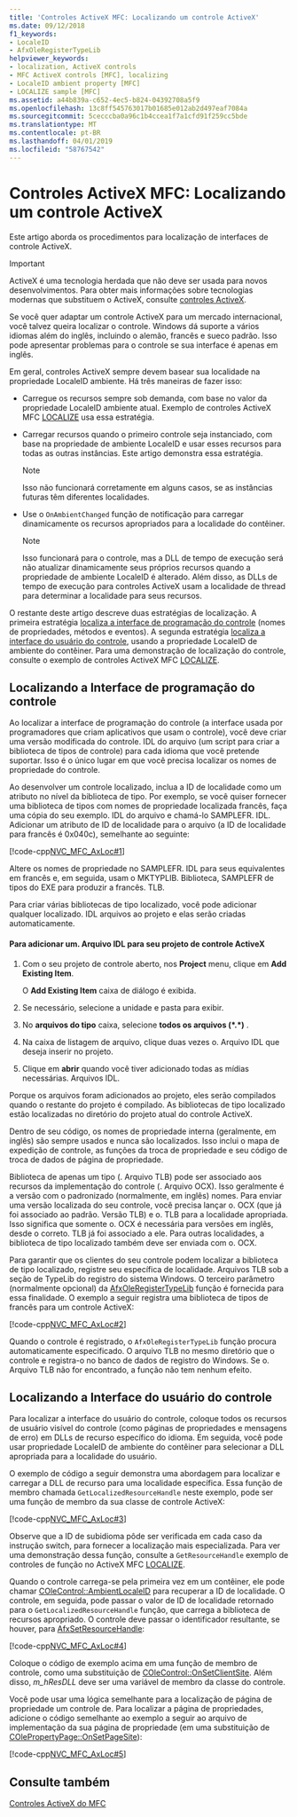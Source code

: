 ```yaml
---
title: 'Controles ActiveX MFC: Localizando um controle ActiveX'
ms.date: 09/12/2018
f1_keywords:
- LocaleID
- AfxOleRegisterTypeLib
helpviewer_keywords:
- localization, ActiveX controls
- MFC ActiveX controls [MFC], localizing
- LocaleID ambient property [MFC]
- LOCALIZE sample [MFC]
ms.assetid: a44b839a-c652-4ec5-b824-04392708a5f9
ms.openlocfilehash: 13c8ff545763017b01685e012ab2d497eaf7084a
ms.sourcegitcommit: 5cecccba0a96c1b4ccea1f7a1cfd91f259cc5bde
ms.translationtype: MT
ms.contentlocale: pt-BR
ms.lasthandoff: 04/01/2019
ms.locfileid: "58767542"
---
```

# <a name="mfc-activex-controls-localizing-an-activex-control"></a>Controles ActiveX MFC: Localizando um controle ActiveX

Este artigo aborda os procedimentos para localização de interfaces de controle ActiveX.

>[!IMPORTANT]
> ActiveX é uma tecnologia herdada que não deve ser usada para novos desenvolvimentos. Para obter mais informações sobre tecnologias modernas que substituem o ActiveX, consulte [controles ActiveX](activex-controls.md).

Se você quer adaptar um controle ActiveX para um mercado internacional, você talvez queira localizar o controle. Windows dá suporte a vários idiomas além do inglês, incluindo o alemão, francês e sueco padrão. Isso pode apresentar problemas para o controle se sua interface é apenas em inglês.

Em geral, controles ActiveX sempre devem basear sua localidade na propriedade LocaleID ambiente. Há três maneiras de fazer isso:

- Carregue os recursos sempre sob demanda, com base no valor da propriedade LocaleID ambiente atual. Exemplo de controles ActiveX MFC [LOCALIZE](../overview/visual-cpp-samples.md) usa essa estratégia.

- Carregar recursos quando o primeiro controle seja instanciado, com base na propriedade de ambiente LocaleID e usar esses recursos para todas as outras instâncias. Este artigo demonstra essa estratégia.

    > [!NOTE]
    >  Isso não funcionará corretamente em alguns casos, se as instâncias futuras têm diferentes localidades.

- Use o `OnAmbientChanged` função de notificação para carregar dinamicamente os recursos apropriados para a localidade do contêiner.

    > [!NOTE]
    >  Isso funcionará para o controle, mas a DLL de tempo de execução será não atualizar dinamicamente seus próprios recursos quando a propriedade de ambiente LocaleID é alterado. Além disso, as DLLs de tempo de execução para controles ActiveX usam a localidade de thread para determinar a localidade para seus recursos.

O restante deste artigo descreve duas estratégias de localização. A primeira estratégia [localiza a interface de programação do controle](#_core_localizing_your_control.92.s_programmability_interface) (nomes de propriedades, métodos e eventos). A segunda estratégia [localiza a interface do usuário do controle](#_core_localizing_the_control.92.s_user_interface), usando a propriedade LocaleID de ambiente do contêiner. Para uma demonstração de localização do controle, consulte o exemplo de controles ActiveX MFC [LOCALIZE](../overview/visual-cpp-samples.md).

##  <a name="_core_localizing_your_control.92.s_programmability_interface"></a> Localizando a Interface de programação do controle

Ao localizar a interface de programação do controle (a interface usada por programadores que criam aplicativos que usam o controle), você deve criar uma versão modificada do controle. IDL do arquivo (um script para criar a biblioteca de tipos de controle) para cada idioma que você pretende suportar. Isso é o único lugar em que você precisa localizar os nomes de propriedade do controle.

Ao desenvolver um controle localizado, inclua a ID de localidade como um atributo no nível da biblioteca de tipo. Por exemplo, se você quiser fornecer uma biblioteca de tipos com nomes de propriedade localizada francês, faça uma cópia do seu exemplo. IDL do arquivo e chamá-lo SAMPLEFR. IDL. Adicionar um atributo de ID de localidade para o arquivo (a ID de localidade para francês é 0x040c), semelhante ao seguinte:

[!code-cpp[NVC_MFC_AxLoc#1](../mfc/codesnippet/cpp/mfc-activex-controls-localizing-an-activex-control_1.idl)]

Altere os nomes de propriedade no SAMPLEFR. IDL para seus equivalentes em francês e, em seguida, usam o MKTYPLIB. Biblioteca, SAMPLEFR de tipos do EXE para produzir a francês. TLB.

Para criar várias bibliotecas de tipo localizado, você pode adicionar qualquer localizado. IDL arquivos ao projeto e elas serão criadas automaticamente.

#### <a name="to-add-an-idl-file-to-your-activex-control-project"></a>Para adicionar um. Arquivo IDL para seu projeto de controle ActiveX

1. Com o seu projeto de controle aberto, nos **Project** menu, clique em **Add Existing Item**.

   O **Add Existing Item** caixa de diálogo é exibida.

1. Se necessário, selecione a unidade e pasta para exibir.

1. No **arquivos do tipo** caixa, selecione **todos os arquivos (\*.\*)** .

1. Na caixa de listagem de arquivo, clique duas vezes o. Arquivo IDL que deseja inserir no projeto.

1. Clique em **abrir** quando você tiver adicionado todas as mídias necessárias. Arquivos IDL.

Porque os arquivos foram adicionados ao projeto, eles serão compilados quando o restante do projeto é compilado. As bibliotecas de tipo localizado estão localizadas no diretório do projeto atual do controle ActiveX.

Dentro de seu código, os nomes de propriedade interna (geralmente, em inglês) são sempre usados e nunca são localizados. Isso inclui o mapa de expedição de controle, as funções da troca de propriedade e seu código de troca de dados de página de propriedade.

Biblioteca de apenas um tipo (. Arquivo TLB) pode ser associado aos recursos da implementação do controle (. Arquivo OCX). Isso geralmente é a versão com o padronizado (normalmente, em inglês) nomes. Para enviar uma versão localizada do seu controle, você precisa lançar o. OCX (que já foi associado ao padrão. Versão TLB) e o. TLB para a localidade apropriada. Isso significa que somente o. OCX é necessária para versões em inglês, desde o correto. TLB já foi associado a ele. Para outras localidades, a biblioteca de tipo localizado também deve ser enviada com o. OCX.

Para garantir que os clientes do seu controle podem localizar a biblioteca de tipo localizado, registre seu específica de localidade. Arquivos TLB sob a seção de TypeLib do registro do sistema Windows. O terceiro parâmetro (normalmente opcional) da [AfxOleRegisterTypeLib](../mfc/reference/registering-ole-controls.md#afxoleregistertypelib) função é fornecida para essa finalidade. O exemplo a seguir registra uma biblioteca de tipos de francês para um controle ActiveX:

[!code-cpp[NVC_MFC_AxLoc#2](../mfc/codesnippet/cpp/mfc-activex-controls-localizing-an-activex-control_2.cpp)]

Quando o controle é registrado, o `AfxOleRegisterTypeLib` função procura automaticamente especificado. O arquivo TLB no mesmo diretório que o controle e registra-o no banco de dados de registro do Windows. Se o. Arquivo TLB não for encontrado, a função não tem nenhum efeito.

##  <a name="_core_localizing_the_control.92.s_user_interface"></a> Localizando a Interface do usuário do controle

Para localizar a interface do usuário do controle, coloque todos os recursos de usuário visível do controle (como páginas de propriedades e mensagens de erro) em DLLs de recurso específico do idioma. Em seguida, você pode usar propriedade LocaleID de ambiente do contêiner para selecionar a DLL apropriada para a localidade do usuário.

O exemplo de código a seguir demonstra uma abordagem para localizar e carregar a DLL de recurso para uma localidade específica. Essa função de membro chamada `GetLocalizedResourceHandle` neste exemplo, pode ser uma função de membro da sua classe de controle ActiveX:

[!code-cpp[NVC_MFC_AxLoc#3](../mfc/codesnippet/cpp/mfc-activex-controls-localizing-an-activex-control_3.cpp)]

Observe que a ID de subidioma pôde ser verificada em cada caso da instrução switch, para fornecer a localização mais especializada. Para ver uma demonstração dessa função, consulte a `GetResourceHandle` exemplo de controles de função no ActiveX MFC [LOCALIZE](../overview/visual-cpp-samples.md).

Quando o controle carrega-se pela primeira vez em um contêiner, ele pode chamar [COleControl::AmbientLocaleID](../mfc/reference/colecontrol-class.md#ambientlocaleid) para recuperar a ID de localidade. O controle, em seguida, pode passar o valor de ID de localidade retornado para o `GetLocalizedResourceHandle` função, que carrega a biblioteca de recursos apropriado. O controle deve passar o identificador resultante, se houver, para [AfxSetResourceHandle](../mfc/reference/application-information-and-management.md#afxsetresourcehandle):

[!code-cpp[NVC_MFC_AxLoc#4](../mfc/codesnippet/cpp/mfc-activex-controls-localizing-an-activex-control_4.cpp)]

Coloque o código de exemplo acima em uma função de membro de controle, como uma substituição de [COleControl::OnSetClientSite](../mfc/reference/colecontrol-class.md#onsetclientsite). Além disso, *m_hResDLL* deve ser uma variável de membro da classe do controle.

Você pode usar uma lógica semelhante para a localização de página de propriedade um controle de. Para localizar a página de propriedades, adicione o código semelhante ao exemplo a seguir ao arquivo de implementação da sua página de propriedade (em uma substituição de [COlePropertyPage::OnSetPageSite](../mfc/reference/colepropertypage-class.md#onsetpagesite)):

[!code-cpp[NVC_MFC_AxLoc#5](../mfc/codesnippet/cpp/mfc-activex-controls-localizing-an-activex-control_5.cpp)]

## <a name="see-also"></a>Consulte também

[Controles ActiveX do MFC](../mfc/mfc-activex-controls.md)
